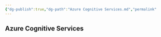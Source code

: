```yaml
---
{"dg-publish":true,"dg-path":"Azure Cognitive Services.md","permalink":"/Azure Cognitive Services/","tags":["notes"]}
---
```



## Azure Cognitive Services
